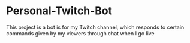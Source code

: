 # Personal-Twitch-Bot
This project is a bot is for my Twitch channel, which responds to certain commands given by my viewers through chat when I go live
